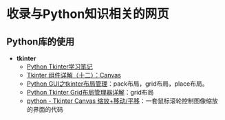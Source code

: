 # 收录与Python知识相关的网页

## Python库的使用
- **tkinter**
  - [Python Tkinter学习笔记](https://www.cnblogs.com/wbyixx/p/11987250.html)
  - [Tkinter 组件详解（十二）：Canvas](https://blog.csdn.net/qq_41556318/article/details/85272026)
  - [Python GUI之tkinter布局管理](https://blog.csdn.net/yingshukun/article/details/53983812)：pack布局，grid布局，place布局。
  - [Python Tkinter Grid布局管理器详解](https://www.cnblogs.com/ruo-li-suo-yi/p/7425307.html)：grid布局
  - [python - Tkinter Canvas 缩放+移动/平移](https://www.coder.work/article/348478)：一套鼠标滚轮控制图像缩放的界面的代码
